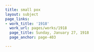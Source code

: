 ```yaml
---
title: small pox
layout: subject
page_links:
- work_title: '1918'
  work_url: pages/works/1918
  page_title: Sunday, January 27, 1918
  page_anchor: page-403

---
```

